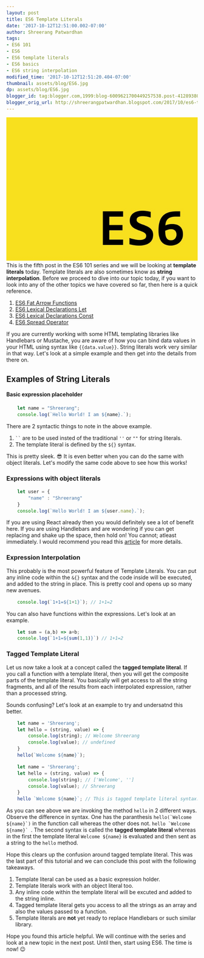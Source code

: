 ```yaml
---
layout: post
title: ES6 Template Literals
date: '2017-10-12T12:51:00.002-07:00'
author: Shreerang Patwardhan
tags:
- ES6 101
- ES6
- ES6 template literals
- ES6 basics
- ES6 string interpolation
modified_time: '2017-10-12T12:51:20.404-07:00'
thumbnail: assets/blog/ES6.jpg
dp: assets/blog/ES6.jpg
blogger_id: tag:blogger.com,1999:blog-6009621700449257538.post-412893805628838142
blogger_orig_url: http://shreerangpatwardhan.blogspot.com/2017/10/es6-template-literals.html
---
```


![ES6 Banner image](/assets/blog/ES6.jpg)
This is the fifth post in the ES6 101 series and we will be looking at **template literals** today. Template literals are also sometimes know as **string interpolation**. Before we proceed to dive into our topic today, if you want to look into any of the other topics we have covered so far, then here is a quick reference.
1. [ES6 Fat Arrow Functions](https://shreerangpatwardhan.blogspot.com/2017/10/es6-fat-arrow-functions.html)
2. [ES6 Lexical Declarations Let](https://shreerangpatwardhan.blogspot.com/2017/10/es6-101-lexical-declarations-let.html)
3. [ES6 Lexical Declarations Const](https://shreerangpatwardhan.blogspot.com/2017/10/es6-101-lexical-declarations-const.html)
4. [ES6 Spread Operator](https://shreerangpatwardhan.blogspot.com/2017/10/es6-101-spread-operator.html)

If you are currently working with some HTML templating libraries like Handlebars or Mustache, you are aware of how you can bind data values in your HTML using syntax like ```{{data.value}}```. String literals work very similar in that way. Let's look at a simple example and then get into the details from there on.

## Examples of String Literals
#### Basic expression placeholder
```javascript
    let name = "Shreerang";
    console.log(`Hello World! I am ${name}.`);
```
There are 2 syntactic things to note in the above example.
1. ``` `` ``` are to be used insted of the traditional ```''``` or ```""``` for string literals.
2. The template literal is defined by the ```${}``` syntax.

This is pretty sleek. &#128526; It is even better when you can do the same with object literals. Let's modify the same code above to see how this works!

### Expressions with object literals
```javascript
    let user = {
        "name" : "Shreerang"
    }
    console.log(`Hello World! I am ${user.name}.`);
```
If you are using React already then you would definitely see a lot of benefit here. If you are using Handlebars and are wondering if you can get replacing and shake up the space, then hold on! You cannot; atleast immediately. I would recommend you read this [article](https://www.keithcirkel.co.uk/es6-template-literals/) for more details.

### Expression Interpolation
This probably is the most powerful feature of Template Literals. You can put any inline code within the ```&{}``` syntax and the code inside will be executed, and added to the string in place. This is pretty cool and opens up so many new avenues.
```javascript
    console.log(`1+1=${1+1}`); // 1+1=2
```
You can also have functions within the expressions. Let's look at an example.
```javascript
    let sum = (a,b) => a+b;
    console.log(`1+1=${sum(1,1)}`) // 1+1=2
```

### Tagged Template Literal
Let us now take a look at a concept called the **tagged template literal**. If you call a function with a template literal, then you will get the composite parts of the template literal. You basically will get access to all the string fragments, and all of the results from each interpolated expression, rather than a processed string.

Sounds confusing? Let's look at an example to try and undersatnd this better.
```javascript
    let name = 'Shreerang';
    let hello = (string, value) => {
        console.log(string); // Welcome Shreerang
        console.log(value); // undefined
    }
    hello(`Welcome ${name}`);
```

```javascript
    let name = 'Shreerang';
    let hello = (string, value) => {
        console.log(string); // ['Welcome', '']
        console.log(value); // Shreerang
    }
    hello `Welcome ${name}`; // This is tagged template literal syntax.
```

As you can see above we are invoking the method ```hello``` in 2 different ways. Observe the difference in syntax. One has the paranthesis ```hello(`Welcome ${name}`)``` in the function call whereas the other does not. ```hello `Welcome ${name}` ```. The second syntax is called the **tagged template literal** whereas in the first the template literal `Welcome ${name}` is evaluated and then sent as a string to the ```hello``` method.

Hope this clears up the confusion around tagged template literal. This was the last part of this tutorial and we can conclude this post with the following takeaways.
1. Template literal can be used as a basic expression holder.
2. Template literals work with an object literal too.
3. Any inline code within the template literal will be excuted and added to the string inline.
4. Tagged template literal gets you access to all the strings as an array and also the values passed to a function.
5. Template literals are **not** yet ready to replace Handlebars or such similar library.

Hope you found this article helpful. We will continue with the series and look at a new topic in the next post. Until then, start using ES6. The time is now! &#128521;

